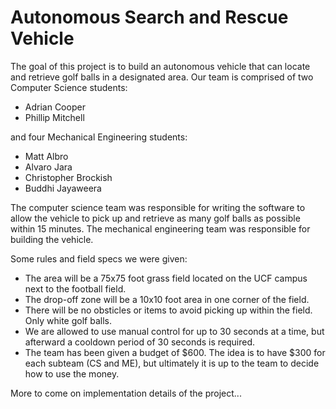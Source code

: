 # Autonomous Search and Rescue Vehicle

The goal of this project is to build an autonomous vehicle that can locate and retrieve golf balls in a designated area. Our team is comprised of two Computer Science students:
- Adrian Cooper
- Phillip Mitchell

and four Mechanical Engineering students:
- Matt Albro
- Alvaro Jara
- Christopher Brockish
- Buddhi Jayaweera

The computer science team was responsible for writing the software to allow the vehicle to pick up and retrieve as many golf balls as possible within 15 minutes. The mechanical engineering team was responsible for building the vehicle.

Some rules and field specs we were given:
- The area will be a 75x75 foot grass field located on the UCF campus next to the football field.
- The drop-off zone will be a 10x10 foot area in one corner of the field.
- There will be no obsticles or items to avoid picking up within the field. Only white golf balls.
- We are allowed to use manual control for up to 30 seconds at a time, but afterward a cooldown period of 30 seconds is required.
- The team has been given a budget of $600. The idea is to have $300 for each subteam (CS and ME), but ultimately it is up to the team to decide how to use the money.

More to come on implementation details of the project...
